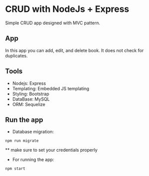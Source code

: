 # CRUD with NodeJs + Express

Simple CRUD app designed with MVC pattern.

## App

In this app you can add, edit, and delete book. It does not check for duplicates.

## Tools

- Nodejs: Express
- Templating: Embedded JS templating
- Styling: Bootstrap
- DataBase: MySQL
- ORM: Sequelize

## Run the app

- Database migration:

`npm run migrate`

\*\* make sure to set your credentials properly

- For running the app:

`npm start`

